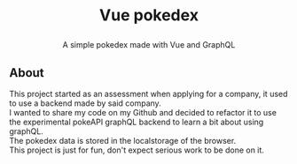 # <p align=center>Vue pokedex</p>
<p align=center>A simple pokedex made with Vue and GraphQL</p>

## About
<p> This project started as an assessment when applying for a company, it used to use a backend made by said company. </br>
I wanted to share my code on my Github and decided to refactor it to use the experimental pokeAPI graphQL backend to learn a bit about using graphQL. </br>
The pokedex data is stored in the localstorage of the browser. </br>
This project is just for fun, don't expect serious work to be done on it. </br>
</p>
